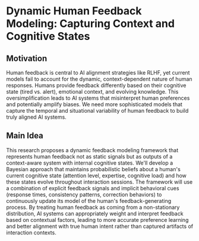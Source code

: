 # Dynamic Human Feedback Modeling: Capturing Context and Cognitive States

## Motivation
Human feedback is central to AI alignment strategies like RLHF, yet current models fail to account for the dynamic, context-dependent nature of human responses. Humans provide feedback differently based on their cognitive state (tired vs. alert), emotional context, and evolving knowledge. This oversimplification leads to AI systems that misinterpret human preferences and potentially amplify biases. We need more sophisticated models that capture the temporal and situational variability of human feedback to build truly aligned AI systems.

## Main Idea
This research proposes a dynamic feedback modeling framework that represents human feedback not as static signals but as outputs of a context-aware system with internal cognitive states. We'll develop a Bayesian approach that maintains probabilistic beliefs about a human's current cognitive state (attention level, expertise, cognitive load) and how these states evolve throughout interaction sessions. The framework will use a combination of explicit feedback signals and implicit behavioral cues (response times, consistency patterns, correction behaviors) to continuously update its model of the human's feedback-generating process. By treating human feedback as coming from a non-stationary distribution, AI systems can appropriately weight and interpret feedback based on contextual factors, leading to more accurate preference learning and better alignment with true human intent rather than captured artifacts of interaction contexts.
